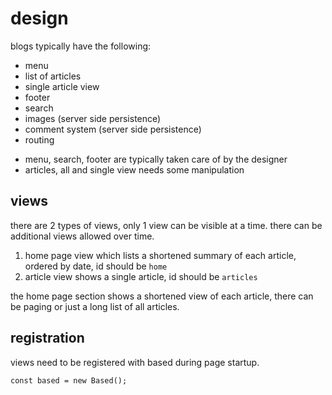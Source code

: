 # design

blogs typically have the following:

+ menu
+ list of articles
+ single article view
+ footer
+ search
+ images (server side persistence)
+ comment system (server side persistence)
+ routing

* menu, search, footer are typically taken care of by the designer
* articles, all and single view needs some manipulation

## views

there are 2 types of views, only 1 view can be visible at a time.  there can be additional views allowed over time.

1. home page view which lists a shortened summary of each article, ordered by date, id should be `home`
1. article view shows a single article, id should be `articles`

the home page section shows a shortened view of each article, there can be paging or just a long list of all articles.


## registration

views need to be registered with based during page startup.

```
const based = new Based();

```
